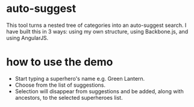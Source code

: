 # auto-suggest
This tool turns a nested tree of categories into an auto-suggest search. I have built this in 3 ways: using my own structure, using Backbone.js, and using AngularJS.

# how to use the demo

 - Start typing a superhero's name e.g. Green Lantern.
 - Choose from the list of suggestions.
 - Selection will disappear from suggestions and be added, along with ancestors, to the selected superheroes list.
